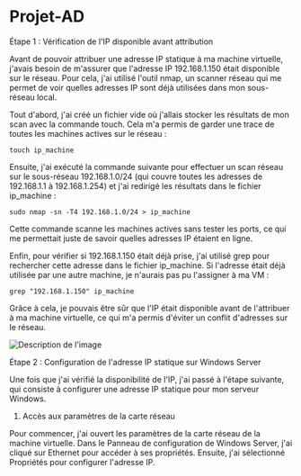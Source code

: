 # Projet-AD

Étape 1 : Vérification de l'IP disponible avant attribution

Avant de pouvoir attribuer une adresse IP statique à ma machine virtuelle, j'avais besoin de m'assurer que l'adresse IP 192.168.1.150 était disponible sur le réseau. Pour cela, j'ai utilisé l'outil nmap, un scanner réseau qui me permet de voir quelles adresses IP sont déjà utilisées dans mon sous-réseau local.

Tout d'abord, j'ai créé un fichier vide où j'allais stocker les résultats de mon scan avec la commande touch. Cela m'a permis de garder une trace de toutes les machines actives sur le réseau :

`touch ip_machine`

Ensuite, j'ai exécuté la commande suivante pour effectuer un scan réseau sur le sous-réseau 192.168.1.0/24 (qui couvre toutes les adresses de 192.168.1.1 à 192.168.1.254) et j'ai redirigé les résultats dans le fichier ip_machine :

`sudo nmap -sn -T4 192.168.1.0/24 > ip_machine`

Cette commande scanne les machines actives sans tester les ports, ce qui me permettait juste de savoir quelles adresses IP étaient en ligne.

Enfin, pour vérifier si 192.168.1.150 était déjà prise, j'ai utilisé grep pour rechercher cette adresse dans le fichier ip_machine. Si l'adresse était déjà utilisée par une autre machine, je n'aurais pas pu l'assigner à ma VM :

`grep "192.168.1.150" ip_machine`

Grâce à cela, je pouvais être sûr que l'IP était disponible avant de l'attribuer à ma machine virtuelle, ce qui m'a permis d'éviter un conflit d'adresses sur le réseau.


![Description de l'image](https://github.com/Grane928/Projet-AD/blob/main/Capture%20d%E2%80%99%C3%A9cran%202025-08-24%20153704.png?raw=true)


Étape 2 : Configuration de l'adresse IP statique sur Windows Server

Une fois que j'ai vérifié la disponibilité de l'IP, j'ai passé à l'étape suivante, qui consiste à configurer une adresse IP statique pour mon serveur Windows.

1. Accès aux paramètres de la carte réseau

Pour commencer, j'ai ouvert les paramètres de la carte réseau de la machine virtuelle. Dans le Panneau de configuration de Windows Server, j'ai cliqué sur Ethernet pour accéder à ses propriétés. Ensuite, j'ai sélectionné Propriétés pour configurer l'adresse IP.

